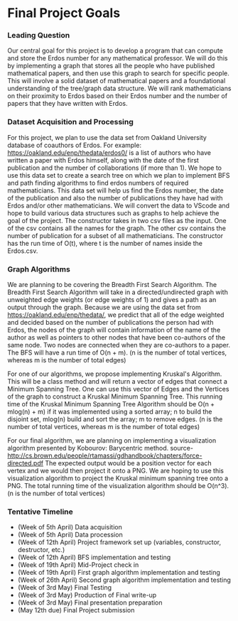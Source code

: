 # Final Project Goals

### Leading Question
Our central goal for this project is to develop a program that can compute and store the Erdos number for any mathematical professor. We will do this by implementing a graph that stores all the people who have published mathematical papers, and then use this graph to search for specific people. This will involve a solid dataset of mathematical papers and a foundational understanding of the tree/graph data structure. We will rank mathematicians on their proximity to Erdos based on their Erdos number and the number of papers that they have written with Erdos.

### Dataset Acquisition and Processing
For this project, we plan to use the data set from Oakland University database of coauthors of Erdos. For example: https://oakland.edu/enp/thedata/erdos0/ is a list of authors who have written a paper with Erdos himself, along with the date of the first publication and the number of collaborations (if more than 1). We hope to use this data set to create a search tree on which we plan to implement  BFS and path finding algorithms to find erdos numbers of required mathematicians. This data set will help us find the Erdos number, the date of the publication and also the number of publications they have had with Erdos and/or other mathematicians. We will convert the data to VScode and hope to build various data structures such as graphs to help achieve the goal of the project. The constructor takes in two csv files as the input. One of the csv contains all the names for the graph. The other csv contains the number of publication for a subset of all mathematicians. The constructor has the run time of O(t), where t is the number of names inside the Erdos.csv.

### Graph Algorithms
We are planning to be covering the Breadth First Search Algorithm. The Breadth First Search Algorithm will take in a directed/undirected graph with unweighted edge weights (or edge weights of 1) and gives a path as an output through the graph. Because we are using the data set from https://oakland.edu/enp/thedata/, we predict that all of the edge weighted and decided based on the number of publications the person had with Erdos, the nodes of the graph will contain information of the name of the author as well as pointers to other nodes that have been co-authors of the same node. Two nodes are connected when they are co-authors to a paper. The BFS will have a run time of O(n + m). (n is the number of total vertices, whereas m is the number of total edges)

For one of our algorithms, we propose implementing Kruskal's Algorithm. This will be a class method and will return a vector of edges that connect a Minimum Spanning Tree. One can use this vector of Edges and the Vertices of the graph to construct a Kruskal Minimum Spanning Tree. This running time of the Kruskal Minimum Spanning Tree Algorithm should be O(n + mlog(n) + m) if it was implemented using a sorted array; n to build the disjoint set, mlog(n) build and sort the array; m to remove edges. (n is the number of total vertices, whereas m is the number of total edges)

For our final algorithm, we are planning on implementing a visualization algorithm presented by Kobourov: Barycentric method. source- http://cs.brown.edu/people/rtamassi/gdhandbook/chapters/force-directed.pdf The expected output would be a position vector for each vertex and we would then project it onto a PNG. We are hoping to use this visualization algorithm to project the Kruskal minimum spanning tree onto a PNG. The total running time of the visualization algorithm should be O(n^3). (n is the number of total vertices)


### Tentative Timeline
- (Week of 5th April)    Data acquisition
- (Week of 5th April)    Data procession
- (Week of 12th April)  Project framework set up (variables, constructor, destructor, etc.)
- (Week of 12th April)  BFS implementation and testing
- (Week of 19th April)  Mid-Project check in
- (Week of 19th April)  First graph algorithm implementation and testing
- (Week of 26th April)  Second graph algorithm implementation and testing
- (Week of 3rd May)    Final Testing
- (Week of 3rd May)    Production of Final write-up 
- (Week of 3rd May)    Final presentation preparation
- (May 12th due)          Final Project submission

